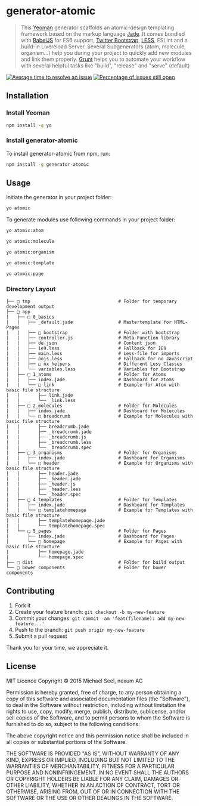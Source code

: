# generator-atomic

> This [Yeoman](http://yeoman.io) generator scaffolds an atomic-design templating framework based on the markup language [Jade](http://http://jade-lang.com/).
> It comes bundled with [BabelJS](http://babeljs.io/) for ES6 support, [Twitter Bootstrap](http://getbootstrap.com/), [LESS](http://lesscss.org/), ESLint and a build-in Livereload Server. 
> Several Subgenerators (atom, molecule, organism...) help you during your project to quickly add new modules and link them properly.
> [Grunt](http://gruntjs.com/) helps you to automate your workflow with several helpful tasks like "build", "release" and "serve" (default)

[![Average time to resolve an issue](http://isitmaintained.com/badge/resolution/nexumAG/generator-atomic.svg)](http://isitmaintained.com/project/nexumAG/generator-atomic "Average time to resolve an issue")
[![Percentage of issues still open](http://isitmaintained.com/badge/open/nexumAG/generator-atomic.svg)](http://isitmaintained.com/project/nexumAG/generator-atomic "Percentage of issues still open")

## Installation

### Install Yeoman

```bash
npm install -g yo
```

### Install generator-atomic

To install generator-atomic from npm, run:

```bash
npm install -g generator-atomic
```

## Usage

Initiate the generator in your project folder:

```bash
yo atomic
```

To generate modules use following commands in your project folder:

```bash
yo atomic:atom
```

```bash
yo atomic:molecule
```

```bash
yo atomic:organism
```

```bash
yo atomic:template
```

```bash
yo atomic:page
```

### Directory Layout
```
├── □ tmp                                 # Folder for temporary development output
├── □ app                                   
|   ├── □ 0_basics                        
|   |   ├── _default.jade                 # Mastertemplate for HTML-Pages
|   |   ├── □ bootstrap                   # Folder with bootstrap
|   |   ├── controller.js                 # Meta-Function library 
|   |   ├── de.json                       # Content json  
|   |   ├── ie9.less                      # Fallback for IE9
|   |   ├── main.less                     # Less-file for imports
|   |   ├── nojs.less                     # Fallback for no Javascript 
|   |   ├── □ nx helpers                  # Different Less Classes
|   |   └── variables.less                # Variables for Bootstrap 
|   ├── □ 1_atoms                         # Folder for Atoms
|   |   ├── index.jade                    # Dashboard for atoms 
|   |   └── □ link                        # Example for Atom with basic file structure 
|   |       ├── link.jade                  
|   |       └── _link.less                  
|   ├── □ 2_molecules                     # Folder for Molecules
|   |   ├── index.jade                    # Dashboard for Molecules
|   |   └── □ breadcrumb                  # Example for Molecules with basic file structure
|   |       ├── breadcrumb.jade              
|   |       ├── _breadcrumb.jade          
|   |       ├── _breadcrumb.js            
|   |       ├── _breadcrumb.less          
|   |       └── _breadcrumb.spec          
|   ├── □ 3_organisms                     # Folder for Organisms
|   |   ├── index.jade                    # Dashboard for Organisms
|   |   └── □ header                      # Example for Organisms with basic file structure
|   |       ├── header.jade               
|   |       ├── _header.jade              
|   |       ├── _header.js                
|   |       ├── _header.less              
|   |       └── _header.spec               
|   ├── □ 4_templates                     # Folder for Templates
|   |   ├── index.jade                    # Dashboard for Templates
|   |   └── □ templatehomepage            # Example for Templates with basic file structure
|   |       ├── templatehomepage.jade     
|   |       └── templatehomepage.spec     
|   └── □ 5_pages                         # Folder for Pages
|       ├── index.jade                    # Dashboard for Pages 
|       └── □ homepage                    # Example for Pages with basic file structure
|           ├── homepage.jade             
|           └── homepage.spec             
├── □ dist                                # Folder for build output
└── □ bower_components                    # Folder for bower components
```

## Contributing

1. Fork it
2. Create your feature branch: `git checkout -b my-new-feature`
3. Commit your changes: `git commit -am 'feat(filename): add my-new-feature...'`
4. Push to the branch: `git push origin my-new-feature`
5. Submit a pull request

Thank you for your time, we appreciate it.

## License

MIT Licence
Copyright © 2015  Michael Seel, nexum AG

Permission is hereby granted, free of charge, to any person obtaining a copy
of this software and associated documentation files (the "Software"), to deal
in the Software without restriction, including without limitation the rights
to use, copy, modify, merge, publish, distribute, sublicense, and/or sell
copies of the Software, and to permit persons to whom the Software is
furnished to do so, subject to the following conditions:

The above copyright notice and this permission notice shall be included in
all copies or substantial portions of the Software.

THE SOFTWARE IS PROVIDED "AS IS", WITHOUT WARRANTY OF ANY KIND, EXPRESS OR
IMPLIED, INCLUDING BUT NOT LIMITED TO THE WARRANTIES OF MERCHANTABILITY,
FITNESS FOR A PARTICULAR PURPOSE AND NONINFRINGEMENT. IN NO EVENT SHALL THE
AUTHORS OR COPYRIGHT HOLDERS BE LIABLE FOR ANY CLAIM, DAMAGES OR OTHER
LIABILITY, WHETHER IN AN ACTION OF CONTRACT, TORT OR OTHERWISE, ARISING FROM,
OUT OF OR IN CONNECTION WITH THE SOFTWARE OR THE USE OR OTHER DEALINGS IN
THE SOFTWARE.
